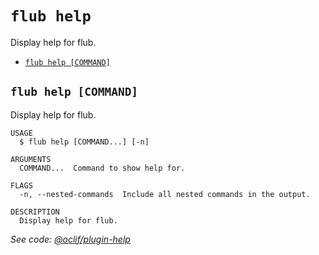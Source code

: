 `flub help`
===========

Display help for flub.

* [`flub help [COMMAND]`](#flub-help-command)

## `flub help [COMMAND]`

Display help for flub.

```
USAGE
  $ flub help [COMMAND...] [-n]

ARGUMENTS
  COMMAND...  Command to show help for.

FLAGS
  -n, --nested-commands  Include all nested commands in the output.

DESCRIPTION
  Display help for flub.
```

_See code: [@oclif/plugin-help](https://github.com/oclif/plugin-help/blob/v6.2.6/src/commands/help.ts)_
